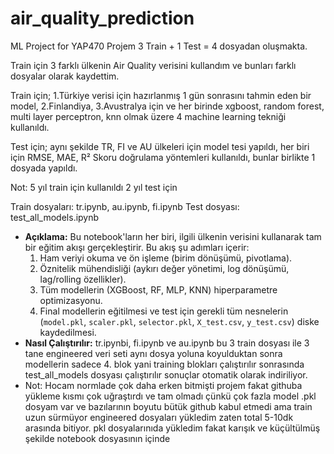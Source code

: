 # air_quality_prediction
ML Project for YAP470
Projem 3 Train + 1 Test = 4 dosyadan oluşmakta.

Train için 3 farklı ülkenin Air Quality verisini kullandım ve bunları farklı dosyalar olarak kaydettim.

Train için; 1.Türkiye verisi için hazırlanmış 1 gün sonrasını tahmin eden bir model, 2.Finlandiya, 3.Avustralya için ve her birinde xgboost, random forest, multi layer perceptron, knn olmak üzere 4 machine learning tekniği kullanıldı.

Test için; aynı şekilde TR, FI ve AU ülkeleri için model tesi yapıldı, her biri için RMSE, MAE, R² Skoru doğrulama yöntemleri kullanıldı, bunlar birlikte 1 dosyada yapıldı.

Not: 5 yıl train için kullanıldı 2 yıl test için

Train dosyaları: tr.ipynb, au.ipynb, fi.ipynb
Test dosyası: test_all_models.ipynb

- **Açıklama:** Bu notebook'ların her biri, ilgili ülkenin verisini kullanarak tam bir eğitim akışı gerçekleştirir. Bu akış şu adımları içerir:
    1.  Ham veriyi okuma ve ön işleme (birim dönüşümü, pivotlama).
    2.  Öznitelik mühendisliği (aykırı değer yönetimi, log dönüşümü, lag/rolling özellikler).
    3.  Tüm modellerin (XGBoost, RF, MLP, KNN) hiperparametre optimizasyonu.
    4.  Final modellerin eğitilmesi ve test için gerekli tüm nesnelerin (`model.pkl`, `scaler.pkl`, `selector.pkl`, `X_test.csv`, `y_test.csv`) diske kaydedilmesi.
- **Nasıl Çalıştırılır:** tr.ipynbi, fi.ipynb ve au.ipynb bu 3 train dosyası ile 3 tane engineered veri seti aynı dosya yoluna koyulduktan sonra modellerin sadece 4. blok yani training blokları çalıştırılır sonrasında test_all_models dosyası çalıştırılır sonuçlar otomatik olarak indiriliyor.
- Not: Hocam normlade çok daha erken bitmişti projem fakat githuba yükleme kısmı çok uğraştırdı ve tam olmadı çünkü çok fazla model .pkl dosyam var ve bazılarının boyutu bütük github kabul etmedi ama train uzun sürmüyor engineered dosyaları yükledim zaten total 5-10dk arasında bitiyor. pkl dosyalarınıda yükledim fakat karışık ve küçültülmüş şekilde notebook dosyasının içinde
